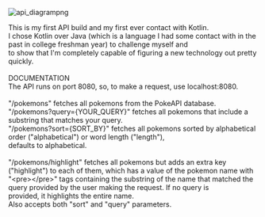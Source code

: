 ![api_diagrampng](https://github.com/artwwl/pokemon-api-service/assets/100335019/cc203ec5-db7c-402e-93d1-f47e5a0bb90d)


This is my first API build and my first ever contact with Kotlin.<br>
I chose Kotlin over Java (which is a language I had some contact with in the past in college freshman year) to challenge myself and<br>
to show that I'm completely capable of figuring a new technology out pretty quickly.<br>
<br>
DOCUMENTATION<br>
The API runs on port 8080, so, to make a request, use localhost:8080.<br>
<br>
"/pokemons" fetches all pokemons from the PokeAPI database.<br>
"/pokemons?query={YOUR_QUERY}" fetches all pokemons that include a substring that matches your query.<br>
"/pokemons?sort={SORT_BY}" fetches all pokemons sorted by alphabetical order ("alphabetical") or word length ("length"),<br> 
defaults to alphabetical.<br>
<br>
"/pokemons/highlight" fetches all pokemons but adds an extra key ("highlight") to each of them, which has a value of the pokemon name with <br>
"\<pre>\</pre>" tags containing the substring of the name that matched the query provided by the user making the request. If no query is<br> provided,
it highlights the entire name.<br>
Also accepts both "sort" and "query" parameters.
